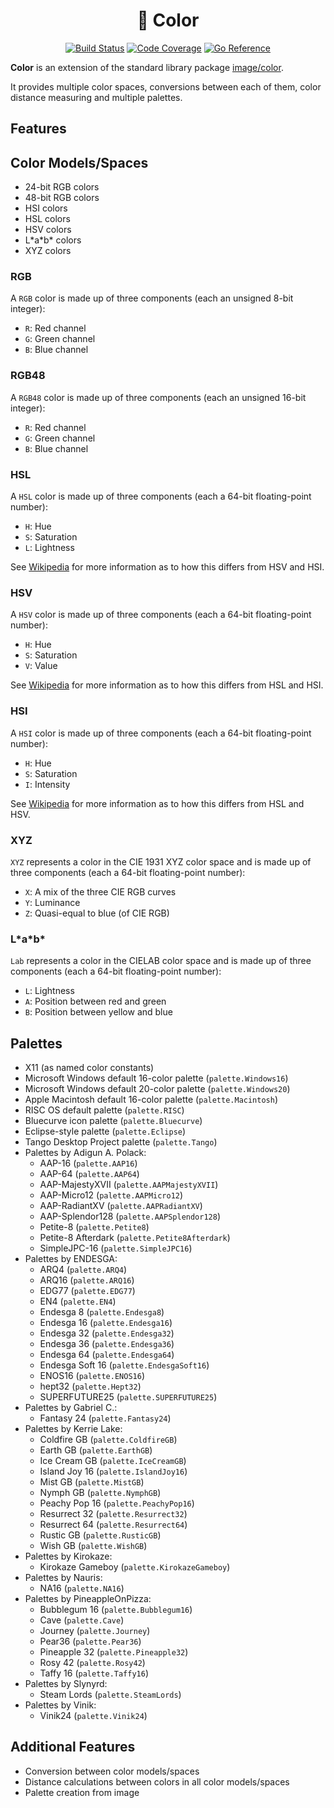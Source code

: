 <h1 align="center">🎨 Color</h1>

<p align="center">
    <a href="https://travis-ci.com/pegasus-toolset/color"><img src="https://travis-ci.com/pegasus-toolset/color.svg?branch=main" alt="Build Status" /></a>
    <a href="https://app.codecov.io/gh/pegasus-toolset/color"><img src="https://codecov.io/gh/pegasus-toolset/color/branch/main/graph/badge.svg?token=3R6863F2HA" alt="Code Coverage" /></a>
    <a href="https://pkg.go.dev/github.com/pegasus-toolset/color"><img src="https://pkg.go.dev/badge/github.com/pegasus-toolset/color.svg" alt="Go Reference" /></a>
</p>

**Color** is an extension of the standard library package
[image/color](https://golang.org/pkg/image/color/).

It provides multiple color spaces, conversions between each of them, color
distance measuring and multiple palettes.

## Features

## Color Models/Spaces

- 24-bit RGB colors
- 48-bit RGB colors
- HSI colors
- HSL colors
- HSV colors
- L\*a\*b\* colors
- XYZ colors

### RGB

A `RGB` color is made up of three components (each an unsigned 8-bit integer):

- `R`: Red channel
- `G`: Green channel
- `B`: Blue channel

### RGB48

A `RGB48` color is made up of three components (each an unsigned 16-bit
integer):

- `R`: Red channel
- `G`: Green channel
- `B`: Blue channel

### HSL

A `HSL` color is made up of three components (each a 64-bit floating-point
number):

- `H`: Hue
- `S`: Saturation
- `L`: Lightness

See [Wikipedia](https://en.wikipedia.org/wiki/HSL_and_HSV#Lightness) for more
information as to how this differs from HSV and HSI.

### HSV

A `HSV` color is made up of three components (each a 64-bit floating-point
number):

- `H`: Hue
- `S`: Saturation
- `V`: Value

See [Wikipedia](https://en.wikipedia.org/wiki/HSL_and_HSV#Lightness) for more
information as to how this differs from HSL and HSI.

### HSI

A `HSI` color is made up of three components (each a 64-bit floating-point
number):

- `H`: Hue
- `S`: Saturation
- `I`: Intensity

See [Wikipedia](https://en.wikipedia.org/wiki/HSL_and_HSV#Lightness) for more
information as to how this differs from HSL and HSV.

### XYZ

`XYZ` represents a color in the CIE 1931 XYZ color space and is made up of three
components (each a 64-bit floating-point number):

- `X`: A mix of the three CIE RGB curves
- `Y`: Luminance
- `Z`: Quasi-equal to blue (of CIE RGB)

### L\*a\*b\*

`Lab` represents a color in the CIELAB color space and is made up of three
components (each a 64-bit floating-point number):

- `L`: Lightness
- `A`: Position between red and green
- `B`: Position between yellow and blue

## Palettes

- X11 (as named color constants)
- Microsoft Windows default 16-color palette (`palette.Windows16`)
- Microsoft Windows default 20-color palette (`palette.Windows20`)
- Apple Macintosh default 16-color palette (`palette.Macintosh`)
- RISC OS default palette (`palette.RISC`)
- Bluecurve icon palette (`palette.Bluecurve`)
- Eclipse-style palette (`palette.Eclipse`)
- Tango Desktop Project palette (`palette.Tango`)
- Palettes by Adigun A. Polack:
  - AAP-16 (`palette.AAP16`)
  - AAP-64 (`palette.AAP64`)
  - AAP-MajestyXVII (`palette.AAPMajestyXVII`)
  - AAP-Micro12 (`palette.AAPMicro12`)
  - AAP-RadiantXV (`palette.AAPRadiantXV`)
  - AAP-Splendor128 (`palette.AAPSplendor128`)
  - Petite-8 (`palette.Petite8`)
  - Petite-8 Afterdark (`palette.Petite8Afterdark`)
  - SimpleJPC-16 (`palette.SimpleJPC16`)
- Palettes by ENDESGA:
  - ARQ4 (`palette.ARQ4`)
  - ARQ16 (`palette.ARQ16`)
  - EDG77 (`palette.EDG77`)
  - EN4 (`palette.EN4`)
  - Endesga 8 (`palette.Endesga8`)
  - Endesga 16 (`palette.Endesga16`)
  - Endesga 32 (`palette.Endesga32`)
  - Endesga 36 (`palette.Endesga36`)
  - Endesga 64 (`palette.Endesga64`)
  - Endesga Soft 16 (`palette.EndesgaSoft16`)
  - ENOS16 (`palette.ENOS16`)
  - hept32 (`palette.Hept32`)
  - SUPERFUTURE25 (`palette.SUPERFUTURE25`)
- Palettes by Gabriel C.:
  - Fantasy 24 (`palette.Fantasy24`)
- Palettes by Kerrie Lake:
  - Coldfire GB (`palette.ColdfireGB`)
  - Earth GB (`palette.EarthGB`)
  - Ice Cream GB (`palette.IceCreamGB`)
  - Island Joy 16 (`palette.IslandJoy16`)
  - Mist GB (`palette.MistGB`)
  - Nymph GB (`palette.NymphGB`)
  - Peachy Pop 16 (`palette.PeachyPop16`)
  - Resurrect 32 (`palette.Resurrect32`)
  - Resurrect 64 (`palette.Resurrect64`)
  - Rustic GB (`palette.RusticGB`)
  - Wish GB (`palette.WishGB`)
- Palettes by Kirokaze:
  - Kirokaze Gameboy (`palette.KirokazeGameboy`)
- Palettes by Nauris:
  - NA16 (`palette.NA16`)
- Palettes by PineappleOnPizza:
  - Bubblegum 16 (`palette.Bubblegum16`)
  - Cave (`palette.Cave`)
  - Journey (`palette.Journey`)
  - Pear36 (`palette.Pear36`)
  - Pineapple 32 (`palette.Pineapple32`)
  - Rosy 42 (`palette.Rosy42`)
  - Taffy 16 (`palette.Taffy16`)
- Palettes by Slynyrd:
  - Steam Lords (`palette.SteamLords`)
- Palettes by Vinik:
  - Vinik24 (`palette.Vinik24`)

## Additional Features

- Conversion between color models/spaces
- Distance calculations between colors in all color models/spaces
- Palette creation from image
